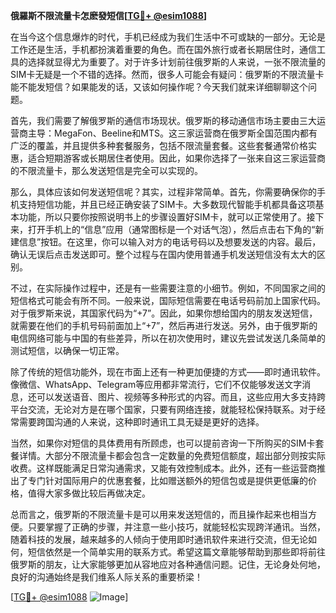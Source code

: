 **俄羅斯不限流量卡怎麽發短信[[TG💪+ @esim1088](https://t.me/s/esim1088)]**

在当今这个信息爆炸的时代，手机已经成为我们生活中不可或缺的一部分。无论是工作还是生活，手机都扮演着重要的角色。而在国外旅行或者长期居住时，通信工具的选择就显得尤为重要了。对于许多计划前往俄罗斯的人来说，一张不限流量的SIM卡无疑是一个不错的选择。然而，很多人可能会有疑问：俄罗斯的不限流量卡能不能发短信？如果能发的话，又该如何操作呢？今天我们就来详细聊聊这个问题。

首先，我们需要了解俄罗斯的通信市场现状。俄罗斯的移动通信市场主要由三大运营商主导：MegaFon、Beeline和MTS。这三家运营商在俄罗斯全国范围内都有广泛的覆盖，并且提供多种套餐服务，包括不限流量套餐。这些套餐通常价格实惠，适合短期游客或长期居住者使用。因此，如果你选择了一张来自这三家运营商的不限流量卡，那么发送短信是完全可以实现的。

那么，具体应该如何发送短信呢？其实，过程非常简单。首先，你需要确保你的手机支持短信功能，并且已经正确安装了SIM卡。大多数现代智能手机都具备这项基本功能，所以只要你按照说明书上的步骤设置好SIM卡，就可以正常使用了。接下来，打开手机上的“信息”应用（通常图标是一个对话气泡），然后点击右下角的“新建信息”按钮。在这里，你可以输入对方的电话号码以及想要发送的内容。最后，确认无误后点击发送即可。整个过程与在国内使用普通手机发送短信没有太大的区别。

不过，在实际操作过程中，还是有一些需要注意的小细节。例如，不同国家之间的短信格式可能会有所不同。一般来说，国际短信需要在电话号码前加上国家代码。对于俄罗斯来说，其国家代码为“+7”。因此，如果你想给国内的朋友发送短信，就需要在他们的手机号码前面加上“+7”，然后再进行发送。另外，由于俄罗斯的电信网络可能与中国的有些差异，所以在初次使用时，建议先尝试发送几条简单的测试短信，以确保一切正常。

除了传统的短信功能外，现在市面上还有一种更加便捷的方式——即时通讯软件。像微信、WhatsApp、Telegram等应用都非常流行，它们不仅能够发送文字消息，还可以发送语音、图片、视频等多种形式的内容。而且，这些应用大多支持跨平台交流，无论对方是在哪个国家，只要有网络连接，就能轻松保持联系。对于经常需要跨国沟通的人来说，这种即时通讯工具无疑是更好的选择。

当然，如果你对短信的具体费用有所顾虑，也可以提前咨询一下所购买的SIM卡套餐详情。大部分不限流量卡都会包含一定数量的免费短信额度，超出部分则按实际收费。这样既能满足日常沟通需求，又能有效控制成本。此外，还有一些运营商推出了专门针对国际用户的优惠套餐，比如赠送额外的短信包或是提供更低廉的价格，值得大家多做比较后再做决定。

总而言之，俄罗斯的不限流量卡是可以用来发送短信的，而且操作起来也相当方便。只要掌握了正确的步骤，并注意一些小技巧，就能轻松实现跨洋通讯。当然，随着科技的发展，越来越多的人倾向于使用即时通讯软件来进行交流，但无论如何，短信依然是一个简单实用的联系方式。希望这篇文章能够帮助到那些即将前往俄罗斯的朋友，让大家能够更加从容地应对各种通信问题。记住，无论身处何地，良好的沟通始终是我们维系人际关系的重要桥梁！

[[TG💪+ @esim1088](https://t.me/s/esim1088) ![Image](https://i.postimg.cc/4NQfJmqS/Snipaste-2025-05-13-00-14-12.png)]